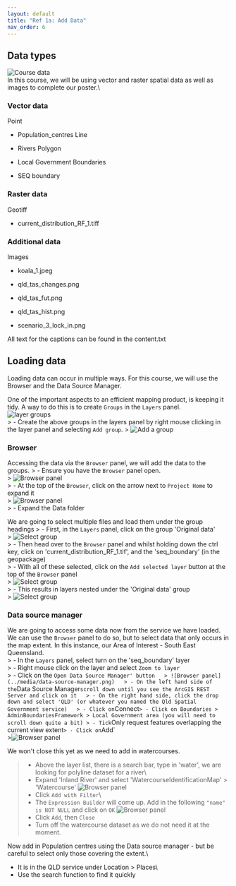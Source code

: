 ```yaml
---
layout: default
title: "Ref 1a: Add Data"
nav_order: 6
---
```


## Data types

![Course data](../media/course_data.png)\
In this course, we will be using vector and raster spatial data as well as images to complete our poster.\

### Vector data

Point

-   Population_centres Line

-   Rivers Polygon

-   Local Government Boundaries

-   SEQ boundary

### Raster data

Geotiff

-   current_distribution_RF_1.tiff

### Additional data

Images

-   koala_1.jpeg

-   qld_tas_changes.png

-   qld_tas_fut.png

-   qld_tas_hist.png

-   scenario_3_lock_in.png

All text for the captions can be found in the content.txt

## Loading data

Loading data can occur in multiple ways. For this course, we will use the Browser and the Data Source Manager.

One of the important aspects to an efficient mapping product, is keeping it tidy. A way to do this is to create `Groups` in the `Layers` panel.\
![layer groups](../media/groups.png)\
\> - Create the above groups in the layers panel by right mouse clicking in the layer panel and selecting `Add group`. \> ![Add a group](../media/add_group.png)

### Browser

Accessing the data via the `Browser` panel, we will add the data to the groups. \> - Ensure you have the `Browser` panel open.\
\> ![Browser panel](../media/browser.png)\
\> - At the top of the `Browser`, click on the arrow next to `Project Home` to expand it\
\> ![Browser panel](../media/Project_home.png)\
\> - Expand the Data folder

We are going to select multiple files and load them under the group headings \> - First, in the `Layers` panel, click on the group 'Original data'\
\> ![Select group](../media/select_group.png)\
\> - Then head over to the `Browser` panel and whilst holding down the ctrl key, click on 'current_distribution_RF_1.tif', and the 'seq_boundary' (in the geopackage)\
\> - With all of these selected, click on the `Add selected layer` button at the top of the `Browser` panel\
\> ![Select group](../media/add-selected-layers.png)\
\> - This results in layers nested under the 'Original data' group\
\> ![Select group](../media/group_layers.png)

### Data source manager

We are going to access some data now from the service we have loaded. We can use the `Browser` panel to do so, but to select data that only occurs in the map extent. In this instance, our Area of Interest - South East Queensland.\
\> - In the `Layers` panel, select turn on the 'seq_boundary' layer\
\> - Right mouse click on the layer and select `Zoom to layer`\
\> - Click on the `Open Data Source Manager' button   > ![Browser panel](../media/data-source-manager.png)   > - On the left hand side of the`Data Source Manager`scroll down until you see the ArcGIS REST Server and click on it   > - On the right hand side, click the drop down and select 'QLD' (or whatever you named the Qld Spatial Government service)   > - Click on`Connect`> - Click on Boundaries > AdminBoundariesFramework > Local Government area (you will need to scroll down quite a bit) > - Tick`Only request features overlapping the current view extent`> - Click on`Add\`\
\>![Browser panel](../media/data-source-manager-load-lga.png)

We won't close this yet as we need to add in watercourses.

> -   Above the layer list, there is a search bar, type in 'water', we are looking for polyline dataset for a river\
> -   Expand 'Inland River' and select 'WatercourseIdentificationMap' \> 'Watercourse' ![Browser panel](../media/data-watercourse.png)
> -   Click `Add with Filter`\
> -   The `Expression Builder` will come up. Add in the following `"name" is NOT NULL` and click on `OK` ![Browser panel](../media/data-add-filter.png)
> -   Click `Add`, then `Close`
> -   Turn off the watercourse dataset as we do not need it at the moment.

Now add in Population centres using the Data source manager - but be careful to select only those covering the extent.\
- It is in the QLD service under Location \> Places\
- Use the search function to find it quickly
